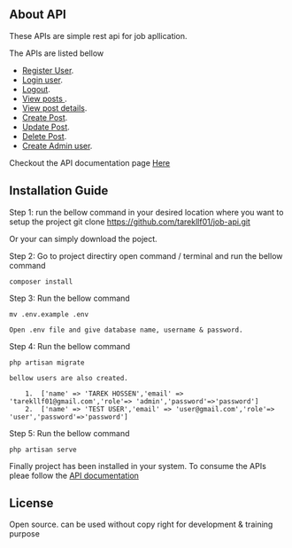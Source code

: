 
## About API

These APIs are simple rest api for job apllication.

The APIs are listed bellow 

- [Register User](https://documenter.getpostman.com/view/6567060/UUy7c53V#3256e8bd-e4af-4ae2-adc5-94027f6360bc).
- [Login user](https://documenter.getpostman.com/view/6567060/UUy7c53V#c60dab53-a6e1-4bf3-8423-d9c7896896f1).
- [Logout](https://documenter.getpostman.com/view/6567060/UUy7c53V#ae0dd58a-7229-4338-9818-7d7bbffbe435).
- [View posts ](https://documenter.getpostman.com/view/6567060/UUy7c53V#24d8337c-0e3b-40f3-9a06-b8639e269c62).
- [View post details](https://documenter.getpostman.com/view/6567060/UUy7c53V#ac544056-2733-4d7f-9c8b-965f94572459).
- [Create Post](https://documenter.getpostman.com/view/6567060/UUy7c53V#54fc92d8-87f4-4c9c-8b95-71d5387aaf4d).
- [Update Post](https://documenter.getpostman.com/view/6567060/UUy7c53V#9c0acb57-0edf-4088-9603-5f3b0cafb6ad).
- [Delete Post](https://documenter.getpostman.com/view/6567060/UUy7c53V#c2a3fe6a-f7b0-45c2-82ac-120eea38bff7).
- [Create Admin user](https://documenter.getpostman.com/view/6567060/UUy7c53V#e28d7571-9b8e-484f-9734-8e9ddfcd1afb).

Checkout the API documentation page [Here](https://documenter.getpostman.com/view/6567060/UUy7c53V)


## Installation Guide

Step 1: run the bellow command in your desired location where you want to setup the project
    git clone https://github.com/tarekllf01/job-api.git

Or your can simply download the poject.

Step 2: Go to project directiry open command / terminal and run the bellow command

    composer install    

Step 3: Run the bellow command
 
    mv .env.example .env

    Open .env file and give database name, username & password.

Step 4: Run the bellow command 

    php artisan migrate
    
    bellow users are also created.
    
        1.  ['name' => 'TAREK HOSSEN','email' => 'tarekllf01@gmail.com','role'=> 'admin','password'=>'password']
        2.  ['name' => 'TEST USER','email' => 'user@gmail.com','role'=> 'user','password'=>'password']

Step 5: Run the bellow command

    php artisan serve

Finally project has been installed in your system.
To consume the APIs pleae follow the [API documentation](https://documenter.getpostman.com/view/6567060/UUy7c53V)

## License
Open source. can be used without copy right for development & training purpose
